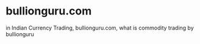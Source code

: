 bullionguru.com
===============

in Indian Currency Trading, bullionguru.com, what is commodity trading by bullionguru